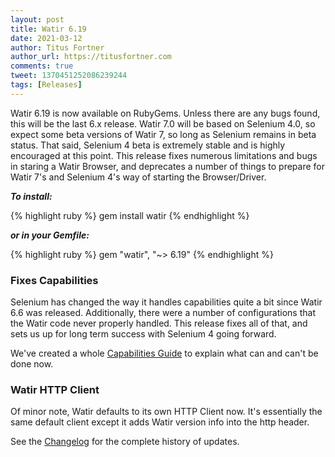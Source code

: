 ```yaml
---
layout: post
title: Watir 6.19
date: 2021-03-12
author: Titus Fortner
author_url: https://titusfortner.com
comments: true
tweet: 1370451252086239244
tags: [Releases]
---
```


Watir 6.19 is now available on RubyGems. Unless there are any bugs found, this will be the last 6.x release.
Watir 7.0 will be based on Selenium 4.0, so expect some beta versions of Watir 7, so long as Selenium
remains in beta status. That said, Selenium 4 beta is extremely stable and is highly encouraged at this point.
This release fixes numerous limitations and bugs in staring a Watir Browser, and deprecates
a number of things to prepare for Watir 7's and Selenium 4's way of starting the Browser/Driver.
<!--more-->

***To install:***

{% highlight ruby %}
gem install watir
{% endhighlight %}

***or in your Gemfile:*** 

{% highlight ruby %}
gem "watir", "~> 6.19"
{% endhighlight %}

### Fixes Capabilities
Selenium has changed the way it handles capabilities quite a bit since Watir 6.6 was released.
Additionally, there were a number of configurations that the Watir code never properly handled.
This release fixes all of that, and sets us up for long term success with Selenium 4 going forward.

We've created a whole [Capabilities Guide](../guides/capabilities) to explain what can and can't be done now.

### Watir HTTP Client
Of minor note, Watir defaults to its own HTTP Client now. 
It's essentially the same default client except it adds Watir version info
into the http header.

See the [Changelog](https://github.com/watir/watir/blob/main/CHANGES.md) 
for the complete history of updates.